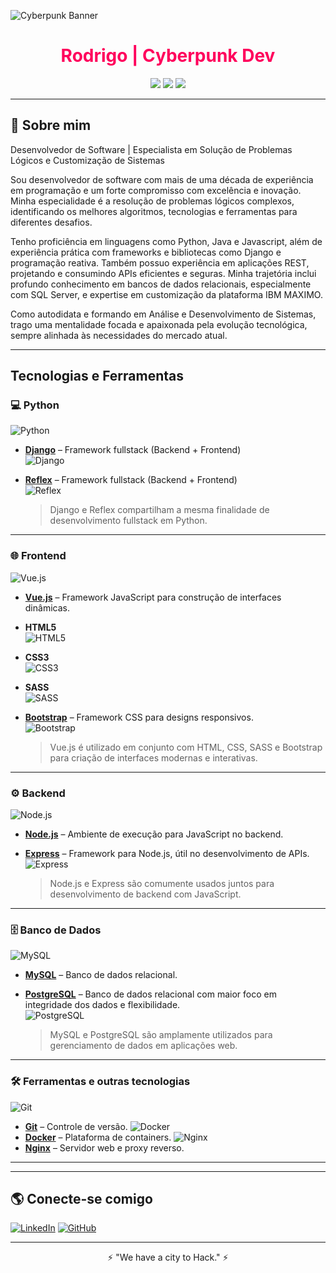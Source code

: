 ![Cyberpunk Banner](https://livewallp.com/wp-content/uploads/2021/10/Cyberpunk-2077-219.jpg)

<h1 align="center" style="color:#ff005c;">Rodrigo | Cyberpunk Dev</h1>

<p align="center">
  <img src="https://img.shields.io/badge/Code-Python|Java|JS-%23fcee0c?style=for-the-badge&logo=codepen&logoColor=black">
  <img src="https://img.shields.io/badge/OS-Windows|Linux-%2300ffcc?style=for-the-badge&logo=windows&logoColor=black">
  <img src="https://img.shields.io/badge/Tools-Tkinter|Django|React-%23ff005c?style=for-the-badge&logo=react&logoColor=black">
</p>

---

## 🚀 Sobre mim

Desenvolvedor de Software | Especialista em Solução de Problemas Lógicos e Customização de Sistemas

Sou desenvolvedor de software com mais de uma década de experiência em programação e um forte compromisso com excelência e inovação. Minha especialidade é a resolução de problemas lógicos complexos, identificando os melhores algoritmos, tecnologias e ferramentas para diferentes desafios.

Tenho proficiência em linguagens como Python, Java e Javascript, além de experiência prática com frameworks e bibliotecas como Django e programação reativa. Também possuo experiência em aplicações REST, projetando e consumindo APIs eficientes e seguras. Minha trajetória inclui profundo conhecimento em bancos de dados relacionais, especialmente com SQL Server, e expertise em customização da plataforma IBM MAXIMO.

Como autodidata e formando em Análise e Desenvolvimento de Sistemas, trago uma mentalidade focada e apaixonada pela evolução tecnológica, sempre alinhada às necessidades do mercado atual.

---
## Tecnologias e Ferramentas

### 💻 Python
![Python](https://upload.wikimedia.org/wikipedia/commons/c/c3/Python-logo-notext.svg)  
- **[Django](https://www.djangoproject.com/)** – Framework fullstack (Backend + Frontend)  
  ![Django](https://upload.wikimedia.org/wikipedia/commons/7/75/Django_logo.svg)
- **[Reflex](https://reflex.dev/)** – Framework fullstack (Backend + Frontend)  
  ![Reflex](https://reflex.dev/images/reflex-logo.svg)

  > Django e Reflex compartilham a mesma finalidade de desenvolvimento fullstack em Python.

---

### 🌐 Frontend
![Vue.js](https://upload.wikimedia.org/wikipedia/commons/9/95/Vue.js_Logo_2.svg)  
- **[Vue.js](https://vuejs.org/)** – Framework JavaScript para construção de interfaces dinâmicas.
- **HTML5**  
  ![HTML5](https://upload.wikimedia.org/wikipedia/commons/thumb/6/62/HTML5_logo.svg/800px-HTML5_logo.svg.png)
- **CSS3**  
  ![CSS3](https://upload.wikimedia.org/wikipedia/commons/6/62/CSS3_logo.svg)
- **SASS**  
  ![SASS](https://upload.wikimedia.org/wikipedia/commons/6/62/Sass_Logo_Color.svg)
- **[Bootstrap](https://getbootstrap.com/)** – Framework CSS para designs responsivos.  
  ![Bootstrap](https://upload.wikimedia.org/wikipedia/commons/4/43/Bootstrap_logo_2020.svg)

  > Vue.js é utilizado em conjunto com HTML, CSS, SASS e Bootstrap para criação de interfaces modernas e interativas.

---

### ⚙️ Backend
![Node.js](https://upload.wikimedia.org/wikipedia/commons/d/d9/Node.js_logo.svg)  
- **[Node.js](https://nodejs.org/)** – Ambiente de execução para JavaScript no backend.
- **[Express](https://expressjs.com/)** – Framework para Node.js, útil no desenvolvimento de APIs.  
  ![Express](https://upload.wikimedia.org/wikipedia/commons/6/64/Expressjs.png)

  > Node.js e Express são comumente usados juntos para desenvolvimento de backend com JavaScript.

---

### 🗄️ Banco de Dados
![MySQL](https://upload.wikimedia.org/wikipedia/commons/6/69/MySQL_logo.svg)  
- **[MySQL](https://www.mysql.com/)** – Banco de dados relacional.
- **[PostgreSQL](https://www.postgresql.org/)** – Banco de dados relacional com maior foco em integridade dos dados e flexibilidade.  
  ![PostgreSQL](https://upload.wikimedia.org/wikipedia/commons/a/a4/Postgresql_elephant.svg)

  > MySQL e PostgreSQL são amplamente utilizados para gerenciamento de dados em aplicações web.

---

### 🛠️ Ferramentas e outras tecnologias
![Git](https://upload.wikimedia.org/wikipedia/commons/d/d3/Git-logo.svg)  
- **[Git](https://git-scm.com/)** – Controle de versão.
![Docker](https://upload.wikimedia.org/wikipedia/commons/7/79/Docker_logo.png)  
- **[Docker](https://www.docker.com/)** – Plataforma de containers.
![Nginx](https://upload.wikimedia.org/wikipedia/commons/c/c1/Nginx_logo.svg)  
- **[Nginx](https://www.nginx.com/)** – Servidor web e proxy reverso.

---

---

## 🌎 Conecte-se comigo

[![LinkedIn](https://img.shields.io/badge/LinkedIn-%2300ffcc?style=for-the-badge&logo=linkedin&logoColor=black)]([https://linkedin.com/in/seu-perfil](https://www.linkedin.com/in/rodrigo-rodrigues-15021b5a/))
[![GitHub](https://img.shields.io/badge/GitHub-%23fcee0c?style=for-the-badge&logo=github&logoColor=black)]([https://github.com/seu-usuario](https://github.com/Prounexperient))

---

<p align="center">⚡ "We have a city to Hack." ⚡</p>
